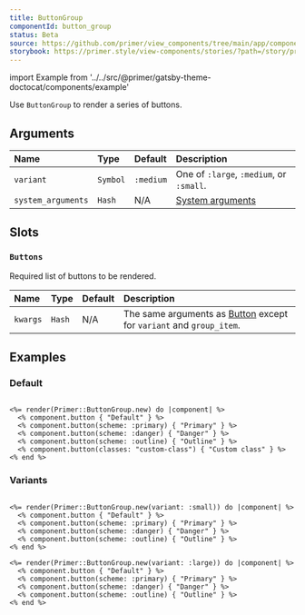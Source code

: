 ```yaml
---
title: ButtonGroup
componentId: button_group
status: Beta
source: https://github.com/primer/view_components/tree/main/app/components/primer/button_group.rb
storybook: https://primer.style/view-components/stories/?path=/story/primer-button-group-component
---
```


import Example from '../../src/@primer/gatsby-theme-doctocat/components/example'

<!-- Warning: AUTO-GENERATED file, do not edit. Add code comments to your Ruby instead <3 -->

Use `ButtonGroup` to render a series of buttons.

## Arguments

| Name | Type | Default | Description |
| :- | :- | :- | :- |
| `variant` | `Symbol` | `:medium` | One of `:large`, `:medium`, or `:small`. |
| `system_arguments` | `Hash` | N/A | [System arguments](/system-arguments) |

## Slots

### `Buttons`

Required list of buttons to be rendered.

| Name | Type | Default | Description |
| :- | :- | :- | :- |
| `kwargs` | `Hash` | N/A | The same arguments as [Button](/components/button) except for `variant` and `group_item`. |

## Examples

### Default

<Example src="<div data-view-component='true' class='BtnGroup'>    <button type='button' data-view-component='true' class='btn BtnGroup-item'>    Default  </button>    <button type='button' data-view-component='true' class='btn-primary btn BtnGroup-item'>    Primary  </button>    <button type='button' data-view-component='true' class='btn-danger btn BtnGroup-item'>    Danger  </button>    <button type='button' data-view-component='true' class='btn-outline btn BtnGroup-item'>    Outline  </button>    <button type='button' data-view-component='true' class='custom-class btn BtnGroup-item'>    Custom class  </button></div>" />

```erb

<%= render(Primer::ButtonGroup.new) do |component| %>
  <% component.button { "Default" } %>
  <% component.button(scheme: :primary) { "Primary" } %>
  <% component.button(scheme: :danger) { "Danger" } %>
  <% component.button(scheme: :outline) { "Outline" } %>
  <% component.button(classes: "custom-class") { "Custom class" } %>
<% end %>
```

### Variants

<Example src="<div data-view-component='true' class='BtnGroup'>    <button type='button' data-view-component='true' class='btn-sm btn BtnGroup-item'>    Default  </button>    <button type='button' data-view-component='true' class='btn-primary btn-sm btn BtnGroup-item'>    Primary  </button>    <button type='button' data-view-component='true' class='btn-danger btn-sm btn BtnGroup-item'>    Danger  </button>    <button type='button' data-view-component='true' class='btn-outline btn-sm btn BtnGroup-item'>    Outline  </button></div><div data-view-component='true' class='BtnGroup'>    <button type='button' data-view-component='true' class='btn-large btn BtnGroup-item'>    Default  </button>    <button type='button' data-view-component='true' class='btn-primary btn-large btn BtnGroup-item'>    Primary  </button>    <button type='button' data-view-component='true' class='btn-danger btn-large btn BtnGroup-item'>    Danger  </button>    <button type='button' data-view-component='true' class='btn-outline btn-large btn BtnGroup-item'>    Outline  </button></div>" />

```erb

<%= render(Primer::ButtonGroup.new(variant: :small)) do |component| %>
  <% component.button { "Default" } %>
  <% component.button(scheme: :primary) { "Primary" } %>
  <% component.button(scheme: :danger) { "Danger" } %>
  <% component.button(scheme: :outline) { "Outline" } %>
<% end %>

<%= render(Primer::ButtonGroup.new(variant: :large)) do |component| %>
  <% component.button { "Default" } %>
  <% component.button(scheme: :primary) { "Primary" } %>
  <% component.button(scheme: :danger) { "Danger" } %>
  <% component.button(scheme: :outline) { "Outline" } %>
<% end %>
```
